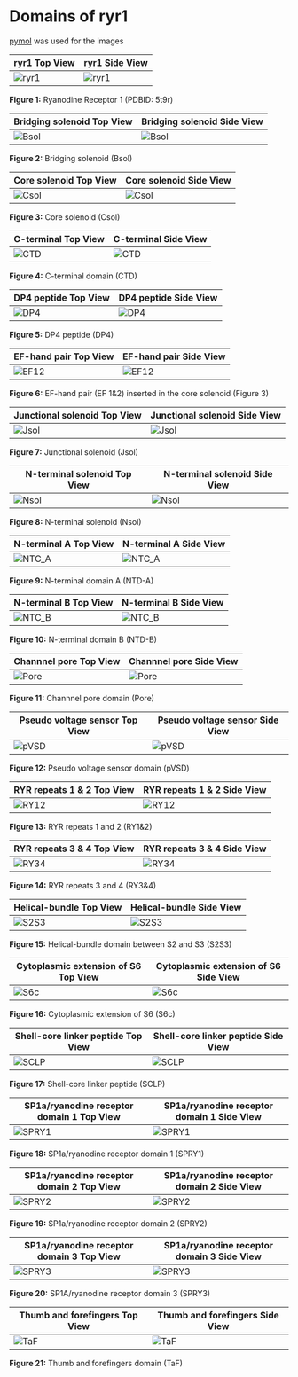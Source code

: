 # Domains of ryr1 
[pymol](https://pymol.org/2/#download) was used for the images

ryr1 Top View | ryr1 Side View
------------ | -------------
![ryr1](top_view/ryr1.png) | ![ryr1](side_view/ryr1.png)

**Figure 1:** Ryanodine Receptor 1 (PDBID: 5t9r)

Bridging solenoid Top View | Bridging solenoid Side View
------------ | -------------
![Bsol](top_view/Bsol.png) | ![Bsol](side_view/Bsol.png)

**Figure 2:** Bridging solenoid (Bsol) 

Core solenoid Top View | Core solenoid Side View
------------ | -------------
![Csol](top_view/Csol.png) | ![Csol](side_view/Csol.png)

**Figure 3:** Core solenoid (Csol)

C-terminal Top View | C-terminal Side View
------------ | -------------
![CTD](top_view/CTD.png) | ![CTD](side_view/CTD.png)

**Figure 4:** C-terminal domain (CTD)

DP4 peptide Top View | DP4 peptide Side View
------------ | -------------
![DP4](top_view/DP4.png) | ![DP4](side_view/DP4.png)

**Figure 5:** DP4 peptide (DP4)

EF-hand pair Top View | EF-hand pair Side View
------------ | -------------
![EF12](top_view/EF1&2.png) | ![EF12](side_view/EF1&2.png)

**Figure 6:** EF-hand pair (EF 1&2) inserted in the core solenoid (Figure 3)

Junctional solenoid Top View | Junctional solenoid Side View
------------ | -------------
![Jsol](top_view/Jsol.png) | ![Jsol](side_view/Jsol.png)

**Figure 7:** Junctional solenoid (Jsol)

N-terminal solenoid Top View | N-terminal solenoid Side View
------------ | -------------
![Nsol](top_view/Nsol.png) | ![Nsol](side_view/Nsol.png)

**Figure 8:** N-terminal solenoid (Nsol)

N-terminal A Top View | N-terminal A Side View
------------ | -------------
![NTC_A](top_view/NTC_A.png) | ![NTC_A](side_view/NTC_A.png)

**Figure 9:** N-terminal domain A (NTD-A)

N-terminal B Top View | N-terminal B Side View
------------ | -------------
![NTC_B](top_view/NTC_B.png) | ![NTC_B](side_view/NTC_B.png)

**Figure 10:** N-terminal domain B (NTD-B)

Channnel pore Top View | Channnel pore Side View
------------ | -------------
![Pore](top_view/Pore.png) | ![Pore](side_view/Pore.png)

**Figure 11:** Channnel pore domain (Pore)

Pseudo voltage sensor Top View | Pseudo voltage sensor Side View
------------ | -------------
![pVSD](top_view/pVSD.png) | ![pVSD](side_view/pVSD.png)

**Figure 12:** Pseudo voltage sensor domain (pVSD)

RYR repeats 1 & 2 Top View | RYR repeats 1 & 2 Side View
------------ | -------------
![RY12](top_view/RY1&2.png) | ![RY12](side_view/RY1&2.png)

**Figure 13:** RYR repeats 1 and 2 (RY1&2)

RYR repeats 3 & 4 Top View | RYR repeats 3 & 4 Side View
------------ | -------------
![RY34](top_view/RY3&4.png) | ![RY34](side_view/RY3&4.png)

**Figure 14:** RYR repeats 3 and 4 (RY3&4)

Helical-bundle Top View | Helical-bundle Side View
------------ | -------------
![S2S3](top_view/S2S3.png) | ![S2S3](side_view/S2S3.png)

**Figure 15:** Helical-bundle domain between S2 and S3 (S2S3)

Cytoplasmic extension of S6 Top View | Cytoplasmic extension of S6 Side View
------------ | -------------
![S6c](top_view/S6c.png) | ![S6c](side_view/S6c.png)

**Figure 16:** Cytoplasmic extension of S6 (S6c)

Shell-core linker peptide Top View | Shell-core linker peptide Side View
------------ | -------------
![SCLP](top_view/SCLP.png) | ![SCLP](side_view/SCLP.png)

**Figure 17:** Shell-core linker peptide (SCLP)

SP1a/ryanodine receptor domain 1 Top View | SP1a/ryanodine receptor domain 1 Side View
------------ | -------------
![SPRY1](top_view/SPRY1.png) | ![SPRY1](side_view/SPRY1.png)

**Figure 18:** SP1a/ryanodine receptor domain 1 (SPRY1) 

SP1a/ryanodine receptor domain 2 Top View | SP1a/ryanodine receptor domain 2 Side View
------------ | -------------
![SPRY2](top_view/SPRY2.png) | ![SPRY2](side_view/SPRY2.png)

**Figure 19:** SP1a/ryanodine receptor domain 2 (SPRY2)

SP1a/ryanodine receptor domain 3 Top View | SP1a/ryanodine receptor domain 3 Side View
------------ | -------------
![SPRY3](top_view/SPRY3.png) | ![SPRY3](side_view/SPRY3.png)

**Figure 20:** SP1A/ryanodine receptor domain 3 (SPRY3)

Thumb and forefingers Top View | Thumb and forefingers Side View
------------ | -------------
![TaF](top_view/TaF.png) | ![TaF](side_view/TaF.png)

**Figure 21:** Thumb and forefingers domain (TaF)










